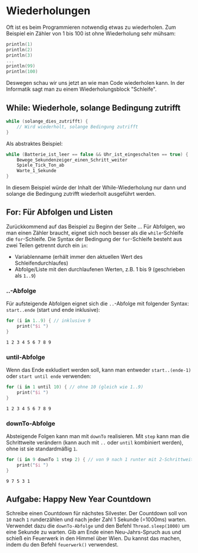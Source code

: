 # Wiederholungen

Oft ist es beim Programmieren notwendig etwas zu wiederholen.
Zum Beispiel ein Zähler von 1 bis 100 ist ohne Wiederholung sehr mühsam:

```kotlin
println(1)
println(2)
println(3)
...
println(99)
println(100)
```

Deswegen schau wir uns jetzt an wie man Code wiederholen kann.
In der Informatik sagt man zu einem Wiederholungsblock "Schleife".

## While: Wiederhole, solange Bedingung zutrifft

```kotlin
while (solange_dies_zutrifft) {
    // Wird wiederholt, solange Bedingung zutrifft
}
```

Als abstraktes Beispiel:
```kotlin
while (Batterie_ist_leer == false && Uhr_ist_eingeschalten == true) {
    Bewege_Sekundenzeiger_einen_Schritt_weiter
    Spiele_Tick_Ton_ab
    Warte_1_Sekunde
}
```
In diesem Beispiel würde der Inhalt der While-Wiederholung nur dann und 
solange die Bedingung zutrifft wiederholt ausgeführt werden.
<!--
Hierbei muss man aufpassen, dass die Bedingung auch irgendwann mal nicht mehr erfüllt wird, 
damit auch irgendwann Code nach der While-Schleife ausgeführt werden kann.
In dem vorherigen Beispiel muss die Bedingung erfüllt sein, damit der Inhalt der `while`-Schleife wiederholt ausgeführt wird.
Es gibt jedoch auch die `do while`-Schleife, wo die Bedingung am Ende ist und damit der Inhalt mindestens einmal ausgeführt wird:

```kotlin
do { // Zumindest ein Durchlauf
    
} while (solange_dies_zutrifft)
```
-->
## For: Für Abfolgen und Listen

Zurückkommend auf das Beispiel zu Beginn der Seite ... 
Für Abfolgen, wo man einen Zähler braucht, eignet sich noch besser als die `while`-Schleife die `for`-Schleife.
Die Syntax der Bedingung der `for`-Schleife besteht aus zwei Teilen getrennt durch ein `in`: 
* Variablenname (erhält immer den aktuellen Wert des Schleifendurchlaufes)
* Abfolge/Liste mit den durchlaufenen Werten, z.B. 1 bis 9 (geschrieben als `1..9`)

### ..-Abfolge

Für aufsteigende Abfolgen eignet sich die `..`-Abfolge mit folgender Syntax: `start..ende` (start und ende inklusive):
```kotlin
for (i in 1..9) { // inklusive 9
    print("$i ")
}
```
```
1 2 3 4 5 6 7 8 9 
```

### until-Abfolge

Wenn das Ende exkludiert werden soll, kann man entweder `start..(ende-1)` oder `start until ende` verwenden:
```kotlin
for (i in 1 until 10) { // ohne 10 (gleich wie 1..9)
    print("$i ")
}
```
```
1 2 3 4 5 6 7 8 9 
```

### downTo-Abfolge

Absteigende Folgen kann man mit `downTo` realisieren.
Mit `step` kann man die Schrittweite verändern (kann auch mit `..` oder `until` kombiniert werden), ohne ist sie standardmäßig `1`.
```kotlin
for (i in 9 downTo 1 step 2) { // von 9 nach 1 runter mit 2-Schrittweit: 
    print("$i ")
}
```
```
9 7 5 3 1 
```

## Aufgabe: Happy New Year Countdown
Schreibe einen Countdown für nächstes Silvester.
Der Countdown soll von `10` nach `1` runderzählen und nach jeder Zahl 1 Sekunde (=1000ms) warten.
Verwendet dazu die `downTo-Abfolge` und den Befehl `Thread.sleep(1000)` um eine Sekunde zu warten.
Gib am Ende einen Neu-Jahrs-Spruch aus und schieß ein Feuerwerk in den Himmel über Wien.
Du kannst das machen, indem du den Befehl `feuerwerk()` verwendest.


